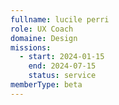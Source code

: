 ```yaml
---
fullname: lucile perri
role: UX Coach
domaine: Design
missions:
  - start: 2024-01-15
    end: 2024-07-15
    status: service
memberType: beta
---
```


